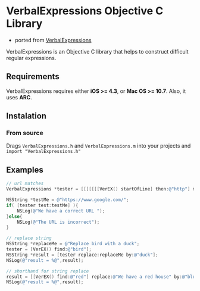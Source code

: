 VerbalExpressions Objective C Library
===========================

- ported from [VerbalExpressions](https://github.com/jehna/VerbalExpressions)

VerbalExpressions is an Objective C library that helps to construct difficult regular expressions.

## Requirements
VerbalExpressions requires either __iOS >= 4.3__, or __Mac OS >= 10.7__. Also, it uses __ARC__. 

## Instalation
### From source
Drags `VerbalExpressions.h` and `VerbalExpressions.m` into your projects and `import "VerbalExpressions.h"`

## Examples

```objective-c
// url matches
VerbalExpressions *tester = [[[[[[[VerEX() startOfLine] then:@"http"] maybe:@"s"] then:@"://"] maybe:@"www."] anythingBut:@" "] endOfLine];

NSString *testMe = @"https://www.google.com/";
if( [tester test:testMe] ){
    NSLog(@"We have a correct URL ");
}else{
    NSLog(@"The URL is incorrect");
}

// replace string
NSString *replaceMe = @"Replace bird with a duck";
tester = [VerEX() find:@"bird"];
NSString *result = [tester replace:replaceMe by:@"duck"];
NSLog(@"result = %@",result);

// shorthand for string replace
result = [[VerEX() find:@"red"] replace:@"We have a red house" by:@"blue"];
NSLog(@"result = %@",result); 

```
